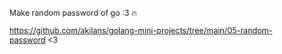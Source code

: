 Make random password of go :3 :fire: 

https://github.com/akilans/golang-mini-projects/tree/main/05-random-password <3
